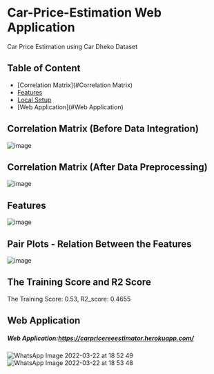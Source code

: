 # Car-Price-Estimation Web Application
Car Price Estimation using Car Dheko Dataset

## Table of Content
  * [Correlation Matrix](#Correlation Matrix)
  * [Features](#Features)
  * [Local Setup](#local-setup)
  * [Web Application](#Web Application)


## Correlation Matrix (Before Data Integration)
![image](https://user-images.githubusercontent.com/91404171/159440115-cb204edf-1bd2-489a-9cfa-0e779d9d8e94.png)

## Correlation Matrix (After Data Preprocessing)
![image](https://user-images.githubusercontent.com/91404171/159444220-4fc8bbd9-125b-4ce9-8d2d-a8446c95ca63.png)

## Features
![image](https://user-images.githubusercontent.com/91404171/159449315-ebe9ccf7-c982-45ac-82ae-60352ee47de0.png)

## Pair Plots - Relation Between the Features
![image](https://user-images.githubusercontent.com/91404171/159440274-fec4bf83-28e8-4915-a162-2ca17ee6daaa.png)

## The Training Score and R2 Score
The Training Score: 0.53,
R2_score: 0.4655

## Web Application
##### Web Application:https://carpricereeestimator.herokuapp.com/
![WhatsApp Image 2022-03-22 at 18 52 49](https://user-images.githubusercontent.com/91404171/159499338-f4750882-3780-4b0c-bc91-74904de72c04.jpeg)
![WhatsApp Image 2022-03-22 at 18 53 48](https://user-images.githubusercontent.com/91404171/159499457-1cd6872e-1b88-40c5-8fa5-3a25e8880d0a.jpeg)
